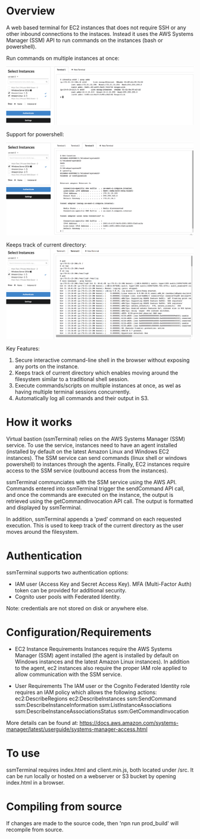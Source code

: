 # Overview
A web based terminal for EC2 instances that does not require SSH or any other inbound connections to the instaces. Instead it uses the AWS Systems Manager (SSM) API to run commands on the instances (bash or powershell).

Run commands on multiple instances at once:

![Run commands on multiple instances](/screenshots/multi-select.png) 

Support for powershell:

![Run Powershell commands](/screenshots/powershell.png)

Keeps track of current directory:
![Keep track of directory](/screenshots/dir-state.png)

Key Features:
 1. Secure interactive command-line shell in the browser without exposing any ports on the instance.
 2. Keeps track of current directory which enables moving around the filesystem similar to a traditional shell session.
 3. Execute commands/scripts on multiple instances at once, as wel as having multiple terminal sessions concurrently. 
 4. Automatically log all commands and their output in S3. 

# How it works
Virtual bastion (ssmTerminal) relies on the AWS Systems Manager (SSM) service. To use the service, instances need to have an agent installed (installed by default on the latest Amazon Linux and Windows EC2 instances). The SSM service can send commands (linux shell or windows powershell) to instances through the agents. Finally, EC2 instances require access to the SSM service (outbound access from the instances).

ssmTerminal communciates with the SSM service using the AWS API. Commands entered into ssmTerminal trigger the sendCommand API call, and once the commands are executed on the instance, the output is retrieved using the getCommandInvocation API call. The output is formatted and displayed by ssmTerminal.

In addition, ssmTerminal appends a 'pwd' command on each requested execution. This is used to keep track of the current directory as the user moves around the filesystem.

# Authentication
ssmTerminal supports two authentication options:
 - IAM user (Access Key and Secret Access Key). MFA (Multi-Factor Auth) token can be provided for additional security.
 - Cognito user pools with Federated Identity.

Note: credentials are not stored on disk or anywhere else. 

# Configuration/Requirements

- EC2 Instance Requirements
 Instances require the AWS Systems Manager (SSM) agent installed (the agent is installed by default on Windows instances and the latest Amazon Linux instances).  In addition to the agent, ec2 instances also require the proper IAM role applied to allow communication with the SSM service.

- User Requirements
The IAM user or the Cognito Federated Identity role requires an IAM policy which allows the following actions:
                ec2:DescribeRegions
                ec2:DescribeInstances
                ssm:SendCommand
                ssm:DescribeInstanceInformation
                ssm:ListInstanceAssociations
                ssm:DescribeInstanceAssociationsStatus
                ssm:GetCommandInvocation


More details can be found at: 
https://docs.aws.amazon.com/systems-manager/latest/userguide/systems-manager-access.html

# To use
ssmTerminal requires index.html and client.min.js, both located under /src. It can be run locally or hosted on a webserver or S3 bucket by opening index.html in a browser.

# Compiling from source
If changes are made to the source code, then 'npn run prod_build' will recompile from source. 



